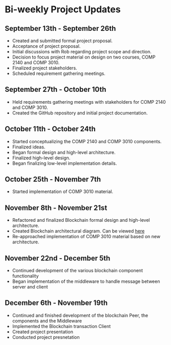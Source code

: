 # Bi-weekly Project Updates

## September 13th - September 26th

- Created and submitted formal project proposal.
- Acceptance of project proposal.
- Initial discussions with Rob regarding project scope and direction.
- Decision to focus project material on design on two courses, COMP 2140 and COMP 3010.
- Finalized project stakeholders.
- Scheduled requirement gathering meetings.

## September 27th - October 10th

- Held requirements gathering meetings with stakeholders for COMP 2140 and COMP 3010.
- Created the GitHub repository and initial project documentation.

## October 11th - October 24th

- Started conceptualizing the COMP 2140 and COMP 3010 components.
- Finalized ideas.
- Began formal design and high-level architecture.
- Finalized high-level design.
- Began finalizing low-level implementation details.

## October 25th - November 7th

- Started implementation of COMP 3010 material.

## November 8th - November 21st

- Refactored and finalized Blockchain formal design and high-level architecture.
- Created Blockchain architectural diagram. Can be viewed [here](https://github.com/ZackHolmberg/Blockchain-Honours-Project/blob/main/Blockchain%20Architecture.pdf)
- Re-approached implementation of COMP 3010 material based on new architecture.

## November 22nd - December 5th

- Continued development of the various blockchain component functionality
- Began implementation of the middleware to handle message between server and client

## December 6th - November 19th

- Continued and finished development of the blockchain Peer, the components and the Middleware
- Implemented the Blockchain transaction Client
- Created project presentation
- Conducted project presnetation
